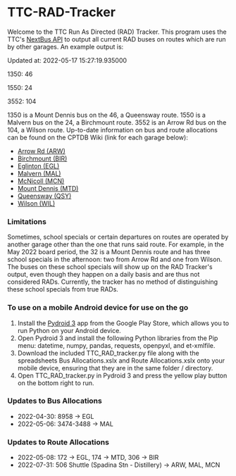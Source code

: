 # TTC-RAD-Tracker

Welcome to the TTC Run As Directed (RAD) Tracker. This program uses the TTC's [NextBus API](https://webservices.umoiq.com/service/publicXMLFeed?command=vehicleLocations&a=ttc) to output all current RAD buses on routes which are run by other garages. An example output is: 

Updated at: 2022-05-17 15:27:19.935000

1350: 46   

1550: 24

3552: 104

1350 is a Mount Dennis bus on the 46, a Queensway route. 1550 is a Malvern bus on the 24, a Birchmount route. 3552 is an Arrow Rd bus on the 104, a Wilson route. Up-to-date information on bus and route allocations can be found on the CPTDB Wiki (link for each garage below): 

* [Arrow Rd (ARW)](https://cptdb.ca/wiki/index.php/Toronto_Transit_Commission_Arrow_Rd._Division)
* [Birchmount (BIR)](https://cptdb.ca/wiki/index.php/Toronto_Transit_Commission_Birchmount_Division)
* [Eglinton (EGL)](https://cptdb.ca/wiki/index.php/Toronto_Transit_Commission_Eglinton_Division)
* [Malvern (MAL)](https://cptdb.ca/wiki/index.php/Toronto_Transit_Commission_Malvern_Division)
* [McNicoll (MCN)](https://cptdb.ca/wiki/index.php/Toronto_Transit_Commission_McNicoll_Division)
* [Mount Dennis (MTD)](https://cptdb.ca/wiki/index.php/Toronto_Transit_Commission_Mount_Dennis_Division)
* [Queensway (QSY)](https://cptdb.ca/wiki/index.php/Toronto_Transit_Commission_Queensway_Division)
* [Wilson (WIL)](https://cptdb.ca/wiki/index.php/Toronto_Transit_Commission_Wilson_Division)

### Limitations

Sometimes, school specials or certain departures on routes are operated by another garage other than the one that runs said route. For example, in the May 2022 board period, the 32 is a Mount Dennis route and has three school specials in the afternoon: two from Arrow Rd and one from Wilson. The buses on these school specials will show up on the RAD Tracker's output, even though they happen on a daily basis and are thus not considered RADs. Currently, the tracker has no method of distinguishing these school specials from true RADs. 

### To use on a mobile Android device for use on the go 

1. Install the [Pydroid 3](https://play.google.com/store/apps/details?id=ru.iiec.pydroid3) app from the Google Play Store, which allows you to run Python on your Android device. 
2. Open Pydroid 3 and install the following Python libraries from the Pip menu: datetime, numpy, pandas, requests, openpyxl, and et-xmlfile. 
3. Download the included TTC_RAD_tracker.py file along with the spreadsheets Bus Allocations.xslx and Route Allocations.xslx onto your mobile device, ensuring that they are in the same folder / directory. 
4. Open TTC_RAD_tracker.py in Pydroid 3 and press the yellow play button on the bottom right to run. 

### Updates to Bus Allocations

* 2022-04-30: 8958 -> EGL
* 2022-05-06: 3474-3488 -> MAL

### Updates to Route Allocations
* 2022-05-08: 172 -> EGL, 174 -> MTD, 306 -> BIR
* 2022-07-31: 506 Shuttle (Spadina Stn - Distillery) -> ARW, MAL, MCN

